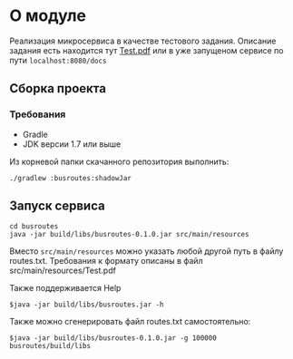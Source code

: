 # О модуле
Реализация микросервиса в качестве тестового задания.
Описание задания есть находится тут [Test.pdf](src/main/resources/Test.pdf)
или в уже запущеном сервисе по пути `localhost:8080/docs`

## Сборка проекта

### Требования
* Gradle
* JDK версии 1.7 или выше

Из корневой папки скачанного репозитория выполнить:
```
./gradlew :busroutes:shadowJar
```

## Запуск сервиса

```
cd busroutes
java -jar build/libs/busroutes-0.1.0.jar src/main/resources
```
Вместо `src/main/resources` можно указать любой другой путь в файлу routes.txt.
Требования к формату описаны в файл src/main/resources/Test.pdf

Также поддерживается Help
```
$java -jar build/libs/busroutes.jar -h

```

Также можно сгенерировать файл routes.txt самостоятельно:
```
$java -jar build/libs/busroutes-0.1.0.jar -g 100000 busroutes/build/libs 

```